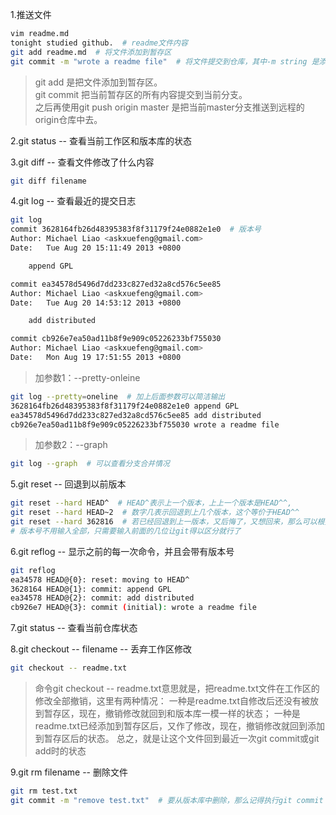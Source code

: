 1.推送文件
```bash
vim readme.md
tonight studied github.  # readme文件内容
git add readme.md  # 将文件添加到暂存区
git commit -m "wrote a readme file"  # 将文件提交到仓库，其中-m string 是添加说明。
```
>git add 是把文件添加到暂存区。   
git commit 把当前暂存区的所有内容提交到当前分支。   
之后再使用git push origin master 是把当前master分支推送到远程的origin仓库中去。 

2.git status -- 查看当前工作区和版本库的状态

3.git diff -- 查看文件修改了什么内容
```bash
git diff filename
```

4.git log -- 查看最近的提交日志
```bash
git log 
commit 3628164fb26d48395383f8f31179f24e0882e1e0  # 版本号
Author: Michael Liao <askxuefeng@gmail.com>
Date:   Tue Aug 20 15:11:49 2013 +0800

    append GPL

commit ea34578d5496d7dd233c827ed32a8cd576c5ee85
Author: Michael Liao <askxuefeng@gmail.com>
Date:   Tue Aug 20 14:53:12 2013 +0800

    add distributed

commit cb926e7ea50ad11b8f9e909c05226233bf755030
Author: Michael Liao <askxuefeng@gmail.com>
Date:   Mon Aug 19 17:51:55 2013 +0800
```
>加参数1：--pretty-onleine
```bash
git log --pretty=oneline  # 加上后面参数可以简洁输出
3628164fb26d48395383f8f31179f24e0882e1e0 append GPL
ea34578d5496d7dd233c827ed32a8cd576c5ee85 add distributed
cb926e7ea50ad11b8f9e909c05226233bf755030 wrote a readme file
```
>加参数2：--graph
```bash
git log --graph  # 可以查看分支合并情况
```

5.git reset -- 回退到以前版本
```bash
git reset --hard HEAD^  # HEAD^表示上一个版本，上上一个版本是HEAD^^,
git reset --hard HEAD~2  # 数字几表示回退到上几个版本，这个等价于HEAD^^
git reset --hard 362816  # 若已经回退到上一版本，又后悔了，又想回来，那么可以根据版本号回退
# 版本号不用输入全部，只需要输入前面的几位让git得以区分就行了
```

6.git reflog -- 显示之前的每一次命令，并且会带有版本号
```bash
git reflog
ea34578 HEAD@{0}: reset: moving to HEAD^
3628164 HEAD@{1}: commit: append GPL
ea34578 HEAD@{2}: commit: add distributed
cb926e7 HEAD@{3}: commit (initial): wrote a readme file
```

7.git status -- 查看当前仓库状态

8.git checkout -- filename -- 丢弃工作区修改
```bash
git checkout -- readme.txt
```
>命令git checkout -- readme.txt意思就是，把readme.txt文件在工作区的修改全部撤销，这里有两种情况：
一种是readme.txt自修改后还没有被放到暂存区，现在，撤销修改就回到和版本库一模一样的状态；
一种是readme.txt已经添加到暂存区后，又作了修改，现在，撤销修改就回到添加到暂存区后的状态。
总之，就是让这个文件回到最近一次git commit或git add时的状态

9.git rm filename -- 删除文件
```bash
git rm test.txt
git commit -m "remove test.txt"  # 要从版本库中删除，那么记得执行git commit
```